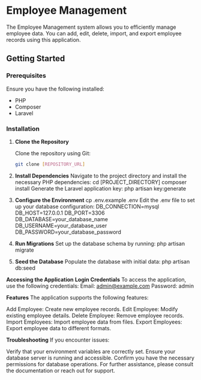# Employee Management

The Employee Management system allows you to efficiently manage employee data. You can add, edit, delete, import, and export employee records using this application.

## Getting Started

### Prerequisites

Ensure you have the following installed:

- PHP
- Composer
- Laravel

### Installation

1. **Clone the Repository**

   Clone the repository using Git:
   ```bash
   git clone [REPOSITORY_URL]


2. **Install Dependencies**
    Navigate to the project directory and install the necessary PHP dependencies:
        cd [PROJECT_DIRECTORY] 
        composer install
    Generate the Laravel application key:
        php artisan key:generate

3. **Configure the Environment**
        cp .env.example .env
    Edit the .env file to set up your database configuration:
        DB_CONNECTION=mysql
        DB_HOST=127.0.0.1
        DB_PORT=3306
        DB_DATABASE=your_database_name
        DB_USERNAME=your_database_user
        DB_PASSWORD=your_database_password

4. **Run Migrations**
    Set up the database schema by running:
        php artisan migrate

5. **Seed the Database**
    Populate the database with initial data:
        php artisan db:seed

**Accessing the Application**
   **Login Credentials**
    To access the application, use the following credentials:
        Email: admin@example.com
        Password: admin

**Features**
The application supports the following features:

Add Employee: Create new employee records.
Edit Employee: Modify existing employee details.
Delete Employee: Remove employee records.
Import Employees: Import employee data from files.
Export Employees: Export employee data to different formats.

**Troubleshooting**
If you encounter issues:

Verify that your environment variables are correctly set.
Ensure your database server is running and accessible.
Confirm you have the necessary permissions for database operations.
For further assistance, please consult the documentation or reach out for support.